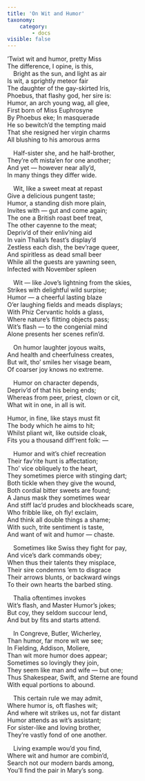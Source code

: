 ```yaml
---
title: 'On Wit and Humor'
taxonomy:
    category:
        - docs
visible: false
---
```


’Twixt wit and humor, pretty Miss  
The difference, I opine, is this,  
&emsp;Bright as the sun, and light as air  
Is wit, a sprightly meteor fair  
The daughter of the gay-skirted Iris,  
Phoebus, that flashy god, her sire is:  
Humor, an arch young wag, all glee,  
First born of Miss Euphrosyne  
By Phoebus eke; In masquerade  
He so bewitch’d the tempting maid  
That she resigned her virgin charms  
All blushing to his amorous arms  
  
&emsp;Half-sister she, and he half-brother,  
They’re oft mista’en for one another;  
And yet — however near ally’d,  
In many things they differ wide.  
  
&emsp;Wit, like a sweet meat at repast  
Give a delicious pungent taste;  
Humor, a standing dish more plain,  
Invites with — gut and come again;  
The one a British roast beef treat,  
The other cayenne to the meat;  
Depriv’d of their enliv’ning aid  
In vain Thalia’s feast’s display’d  
Zestless each dish, the bev’rage queer,  
And spiritless as dead small beer  
While all the guests are yawning seen,  
Infected with November spleen  
  
&emsp;Wit — like Jove’s lightning from the skies,  
Strikes with delightful wild surpise;  
Humor — a cheerful lasting blaze  
O’er laughing fields and meads displays;  
With Phiz Cervantic holds a glass,  
Where nature’s flitting objects pass;  
Wit’s flash — to the congenial mind  
Alone presents her scenes refin’d.  
  
&emsp;On humor laughter joyous waits,  
And health and cheerfulness creates,  
But wit, tho’ smiles her visage beam,  
Of coarser joy knows no extreme.  
  
&emsp;Humor on character depends,  
Depriv’d of that his being ends;  
Whereas from peer, priest, clown or cit,  
What wit in one, in all is wit.  
  
Humor, in fine, like stays must fit  
The body which he aims to hit;  
Whilst pliant wit, like outside cloak,  
Fits you a thousand diff’rent folk: —  
  
&emsp;Humor and wit’s chief recreation  
Their fav’rite hunt is affectation;  
Tho’ vice obliquely to the heart,  
They sometimes pierce with stinging dart;  
Both tickle when they give the wound,  
Both cordial bitter sweets are found;  
A Janus mask they sometimes wear  
And stiff lac’d prudes and blockheads scare,  
Who fribble like, oh fly! exclaim,  
And think all double things a shame;  
With such, trite sentiment is taste,  
And want of wit and humor — chaste.  
  
&emsp;Sometimes like Swiss they fight for pay,  
And vice’s dark commands obey;  
When thus their talents they misplace,  
Their sire condemns ’em to disgrace  
Their arrows blunts, or backward wings  
To their own hearts the barbed sting.  
  
&emsp;Thalia oftentimes invokes  
Wit’s flash, and Master Humor’s jokes;  
But coy, they seldom succour lend,  
And but by fits and starts attend.  
  
&emsp;In Congreve, Butler, Wicherley,  
Than humor, far more wit we see;  
In Fielding, Addison, Moliere,  
Than wit more humor does appear;  
Sometimes so lovingly they join,  
They seem like man and wife — but one;  
Thus Shakespear, Swift, and Sterne are found  
With equal portions to abound.  
  
&emsp;This certain rule we may admit,  
Where humor is, oft flashes wit;  
And where wit strikes us, not far distant  
Humor attends as wit’s assistant;  
For sister-like and loving brother,  
They’re vastly fond of one another.  
  
&emsp;Living example wou’d you find,  
Where wit and humor are combin’d,  
Search not our modern bards among,  
You’ll find the pair in Mary’s song.
